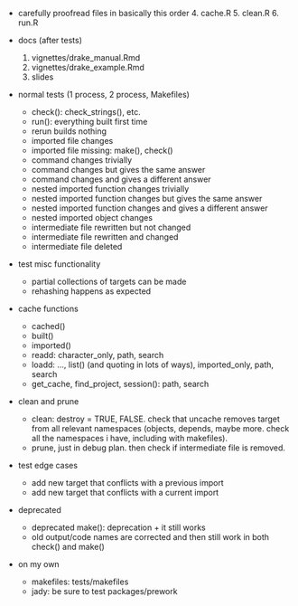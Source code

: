 - carefully proofread files in basically this order
  4. cache.R
  5. clean.R
  6. run.R

- docs (after tests)
  1. vignettes/drake_manual.Rmd
  2. vignettes/drake_example.Rmd
  3. slides

- normal tests (1 process, 2 process, Makefiles)
  - check(): check_strings(), etc.
  - run(): everything built first time 
  - rerun builds nothing
  - imported file changes
  - imported file missing: make(), check()
  - command changes trivially
  - command changes but gives the same answer
  - command changes and gives a different answer
  - nested imported function changes trivially
  - nested imported function changes but gives the same answer
  - nested imported function changes and gives a different answer
  - nested imported object changes
  - intermediate file rewritten but not changed
  - intermediate file rewritten and changed
  - intermediate file deleted
- test misc functionality
  - partial collections of targets can be made
  - rehashing happens as expected
- cache functions
  - cached()
  - built()
  - imported()
  - readd: character_only, path, search
  - loadd: ..., list() (and quoting in lots of ways), imported_only, path, search
  - get_cache, find_project, session(): path, search
- clean and prune
  - clean: destroy = TRUE, FALSE. check that uncache removes target from all relevant namespaces (objects, depends, maybe more. check all the namespaces i have, including with makefiles).
  - prune, just in debug plan. then check if intermediate file is removed.
- test edge cases
  - add new target that conflicts with a previous import
  - add new target that conflicts with a current import
- deprecated
  - deprecated make(): deprecation + it still works
  - old output/code names are corrected and then still work in both check() and make()

- on my own
  - makefiles: tests/makefiles
  - jady: be sure to test packages/prework

